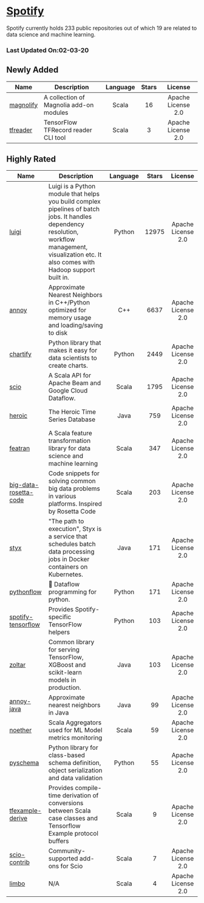 # [Spotify](https://github.com/Spotify)

Spotify currently holds 233 public repositories out of which 19 are related to data science and machine learning.

 ### Last Updated On:02-03-20

## Newly Added

| Name | Description | Language | Stars | License |
| ---- | ----------- | :--------: | :-----: | :-------: |
| [magnolify](https://github.com/spotify/magnolify) | A collection of Magnolia add-on modules | Scala | 16 | Apache License 2.0 |
| [tfreader](https://github.com/spotify/tfreader) | TensorFlow TFRecord reader CLI tool | Scala | 3 | Apache License 2.0 |

## Highly Rated

| Name | Description | Language | Stars | License |
| ---- | ----------- | :--------: | :-----: | :-------: |
 | [luigi](https://github.com/spotify/luigi) | Luigi is a Python module that helps you build complex pipelines of batch jobs. It handles dependency resolution, workflow management, visualization etc. It also comes with Hadoop support built in.  | Python | 12975 | Apache License 2.0 |
| [annoy](https://github.com/spotify/annoy) | Approximate Nearest Neighbors in C++/Python optimized for memory usage and loading/saving to disk | C++ | 6637 | Apache License 2.0 |
| [chartify](https://github.com/spotify/chartify) | Python library that makes it easy for data scientists to create charts. | Python | 2449 | Apache License 2.0 |
| [scio](https://github.com/spotify/scio) | A Scala API for Apache Beam and Google Cloud Dataflow. | Scala | 1795 | Apache License 2.0 |
| [heroic](https://github.com/spotify/heroic) | The Heroic Time Series Database | Java | 759 | Apache License 2.0 |
| [featran](https://github.com/spotify/featran) | A Scala feature transformation library for data science and machine learning | Scala | 347 | Apache License 2.0 |
| [big-data-rosetta-code](https://github.com/spotify/big-data-rosetta-code) | Code snippets for solving common big data problems in various platforms. Inspired by Rosetta Code | Scala | 203 | Apache License 2.0 |
| [styx](https://github.com/spotify/styx) | "The path to execution", Styx is a service that schedules batch data processing jobs in Docker containers on Kubernetes. | Java | 171 | Apache License 2.0 |
| [pythonflow](https://github.com/spotify/pythonflow) | :snake: Dataflow programming for python. | Python | 171 | Apache License 2.0 |
| [spotify-tensorflow](https://github.com/spotify/spotify-tensorflow) | Provides Spotify-specific TensorFlow helpers | Python | 103 | Apache License 2.0 |
| [zoltar](https://github.com/spotify/zoltar) | Common library for serving TensorFlow, XGBoost and scikit-learn models in production. | Java | 103 | Apache License 2.0 |
| [annoy-java](https://github.com/spotify/annoy-java) | Approximate nearest neighbors in Java | Java | 99 | Apache License 2.0 |
| [noether](https://github.com/spotify/noether) | Scala Aggregators used for ML Model metrics monitoring | Scala | 59 | Apache License 2.0 |
| [pyschema](https://github.com/spotify/pyschema) | Python library for class-based schema definition, object serialization and data validation | Python | 55 | Apache License 2.0 |
| [tfexample-derive](https://github.com/spotify/tfexample-derive) | Provides compile-time derivation of conversions between Scala case classes and Tensorflow Example protocol buffers | Scala | 9 | Apache License 2.0 |
| [scio-contrib](https://github.com/spotify/scio-contrib) | Community-supported add-ons for Scio | Scala | 7 | Apache License 2.0 |
| [limbo](https://github.com/spotify/limbo) | N/A | Scala | 4 | Apache License 2.0 |
